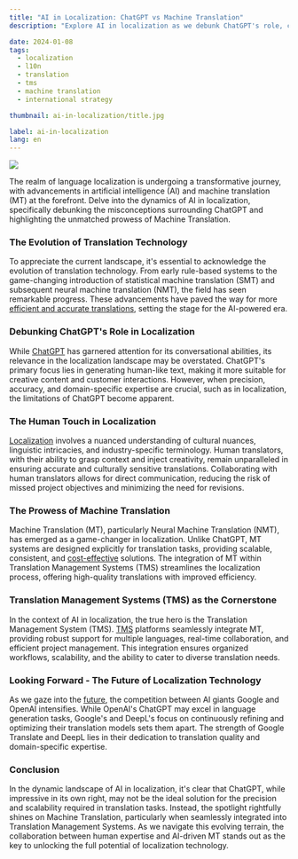 ```yaml
---
title: "AI in Localization: ChatGPT vs Machine Translation"
description: "Explore AI in localization as we debunk ChatGPT's role, celebrate Machine Translation's efficiency in Translation Management Systems."

date: 2024-01-08
tags:
  - localization
  - l10n
  - translation
  - tms
  - machine translation
  - international strategy

thumbnail: ai-in-localization/title.jpg

label: ai-in-localization
lang: en
---
```


![](title.jpg)

The realm of language localization is undergoing a transformative journey, with advancements in artificial intelligence (AI) and machine translation (MT) at the forefront. Delve into the dynamics of AI in localization, specifically debunking the misconceptions surrounding ChatGPT and highlighting the unmatched prowess of Machine Translation.

### The Evolution of Translation Technology

To appreciate the current landscape, it's essential to acknowledge the evolution of translation technology. From early rule-based systems to the game-changing introduction of statistical machine translation (SMT) and subsequent neural machine translation (NMT), the field has seen remarkable progress. These advancements have paved the way for more [efficient and accurate translations](../google-translate-accuracy/), setting the stage for the AI-powered era.

### Debunking ChatGPT's Role in Localization

While [ChatGPT](../google-translate-accuracy/#google-translate-competitors) has garnered attention for its conversational abilities, its relevance in the localization landscape may be overstated. ChatGPT's primary focus lies in generating human-like text, making it more suitable for creative content and customer interactions. However, when precision, accuracy, and domain-specific expertise are crucial, such as in localization, the limitations of ChatGPT become apparent.

### The Human Touch in Localization

[Localization](../localization/) involves a nuanced understanding of cultural nuances, linguistic intricacies, and industry-specific terminology. Human translators, with their ability to grasp context and inject creativity, remain unparalleled in ensuring accurate and culturally sensitive translations. Collaborating with human translators allows for direct communication, reducing the risk of missed project objectives and minimizing the need for revisions.

### The Prowess of Machine Translation

Machine Translation (MT), particularly Neural Machine Translation (NMT), has emerged as a game-changer in localization. Unlike ChatGPT, MT systems are designed explicitly for translation tasks, providing scalable, consistent, and [cost-effective](../hidden-localization-costs/) solutions. The integration of MT within Translation Management Systems (TMS) streamlines the localization process, offering high-quality translations with improved efficiency.

### Translation Management Systems (TMS) as the Cornerstone

In the context of AI in localization, the true hero is the Translation Management System (TMS). [TMS](../tms/) platforms seamlessly integrate MT, providing robust support for multiple languages, real-time collaboration, and efficient project management. This integration ensures organized workflows, scalability, and the ability to cater to diverse translation needs.

### Looking Forward - The Future of Localization Technology

As we gaze into the [future](../future-of-translation/), the competition between AI giants Google and OpenAI intensifies. While OpenAI's ChatGPT may excel in language generation tasks, Google's and DeepL's focus on continuously refining and optimizing their translation models sets them apart. The strength of Google Translate and DeepL lies in their dedication to translation quality and domain-specific expertise.

### Conclusion

In the dynamic landscape of AI in localization, it's clear that ChatGPT, while impressive in its own right, may not be the ideal solution for the precision and scalability required in translation tasks. Instead, the spotlight rightfully shines on Machine Translation, particularly when seamlessly integrated into Translation Management Systems. As we navigate this evolving terrain, the collaboration between human expertise and AI-driven MT stands out as the key to unlocking the full potential of localization technology.
